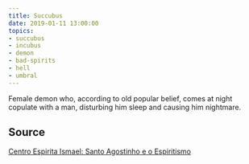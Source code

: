 ```yaml
---
title: Succubus
date: 2019-01-11 13:00:00
topics:
- succubus
- incubus
- demon
- bad-spirits
- hell
- umbral
---
```


Female demon who, according to old popular belief, comes at night copulate with
a man, disturbing him sleep and causing him nightmare.

## Source
[Centro Espirita Ismael: Santo Agostinho e o Espiritismo](https://ceismael.com.br/filosofia/santo-agostinho-e-espiritismo.htm)

